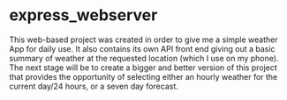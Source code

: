 # express_webserver

This web-based project was created in order to give me a simple weather App for daily use.
It also contains its own API front end giving out a basic summary of weather at the requested location (which I use on my phone).
The next stage will be to create a bigger and better version of this project that provides the opportunity of selecting either an hourly weather for the current day/24 hours, or a seven day forecast.
